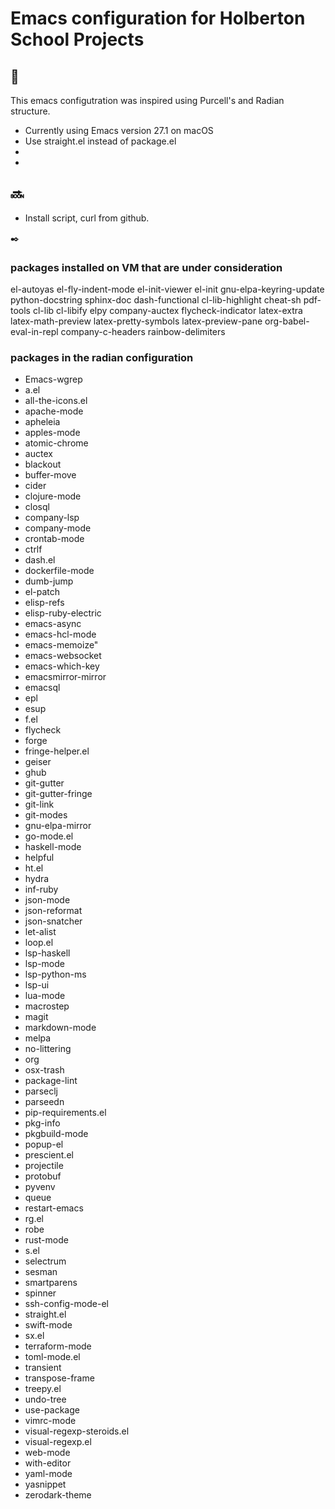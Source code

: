 # Emacs configuration for Holberton School Projects

## :notebook:

This emacs configutration was inspired using Purcell's and Radian structure.

* Currently using Emacs version 27.1 on macOS
* Use straight.el instead of package.el
*
*
## :soon:

* Install script, curl from github.

:black_nib:

### packages installed on VM that are under consideration

el-autoyas
el-fly-indent-mode
el-init-viewer
el-init
gnu-elpa-keyring-update
python-docstring
sphinx-doc
dash-functional
cl-lib-highlight
cheat-sh
pdf-tools
cl-lib
cl-libify
elpy
company-auctex
flycheck-indicator
latex-extra
latex-math-preview
latex-pretty-symbols
latex-preview-pane
org-babel-eval-in-repl
company-c-headers
rainbow-delimiters

### packages in the radian configuration
* Emacs-wgrep
* a.el
* all-the-icons.el
* apache-mode
* apheleia
* apples-mode
* atomic-chrome
* auctex
* blackout
* buffer-move
* cider
* clojure-mode
* closql
* company-lsp
* company-mode
* crontab-mode
* ctrlf
* dash.el
* dockerfile-mode
* dumb-jump
* el-patch
* elisp-refs
* elisp-ruby-electric
* emacs-async
* emacs-hcl-mode
* emacs-memoize"
* emacs-websocket
* emacs-which-key
* emacsmirror-mirror
* emacsql
* epl
* esup
* f.el
* flycheck
* forge
* fringe-helper.el
* geiser
* ghub
* git-gutter
* git-gutter-fringe
* git-link
* git-modes
* gnu-elpa-mirror
* go-mode.el
* haskell-mode
* helpful
* ht.el
* hydra
* inf-ruby
* json-mode
* json-reformat
* json-snatcher
* let-alist
* loop.el
* lsp-haskell
* lsp-mode
* lsp-python-ms
* lsp-ui
* lua-mode
* macrostep
* magit
* markdown-mode
* melpa
* no-littering
* org
* osx-trash
* package-lint
* parseclj
* parseedn
* pip-requirements.el
* pkg-info
* pkgbuild-mode
* popup-el
* prescient.el
* projectile
* protobuf
* pyvenv
* queue
* restart-emacs
* rg.el
* robe
* rust-mode
* s.el
 * selectrum
 * sesman
 * smartparens
 * spinner
 * ssh-config-mode-el
 * straight.el
 * swift-mode
 * sx.el
 * terraform-mode
 * toml-mode.el
 * transient
 * transpose-frame
 * treepy.el
 * undo-tree
 * use-package
 * vimrc-mode
 * visual-regexp-steroids.el
 * visual-regexp.el
 * web-mode
 * with-editor
 * yaml-mode
 * yasnippet
 * zerodark-theme
